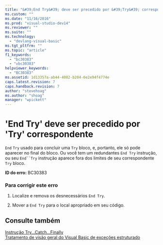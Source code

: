```yaml
---
title: "&#39;End Try&#39; deve ser precedido por &#39;Try&#39; correspondente | Microsoft Docs"
ms.custom: ""
ms.date: "11/16/2016"
ms.prod: "visual-studio-dev14"
ms.reviewer: ""
ms.suite: ""
ms.technology: 
  - "devlang-visual-basic"
ms.tgt_pltfrm: ""
ms.topic: "article"
f1_keywords: 
  - "bc30383"
  - "vbc30383"
helpviewer_keywords: 
  - "BC30383"
ms.assetid: 1d13357a-ab44-4082-b204-6e2e94f4774e
caps.latest.revision: 7
caps.handback.revision: 7
author: "stevehoag"
ms.author: "shoag"
manager: "wpickett"
---
```

# &#39;End Try&#39; deve ser precedido por &#39;Try&#39; correspondente
`End`  `Try` usado para concluir uma `Try` bloco, e, portanto, ele só pode aparecer no final do bloco. Ou você tem um redundantes `End Try` instrução, ou seu `End``Try` instrução aparece fora dos limites de seu correspondente `Try` bloco.  
  
 **ID do erro:** BC30383  
  
### Para corrigir este erro  
  
1.  Localize e remova os desnecessários `End Try`.  
  
2.  Mover a `End Try` para o local apropriado em seu código.  
  
## Consulte também  
 [Instrução Try...Catch...Finally](../../visual-basic/language-reference/statements/try-catch-finally-statement.md)   
 [Tratamento de visão geral do Visual Basic de exceções estruturado](http://msdn.microsoft.com/pt-br/bb81af80-a735-4873-9711-6151a48e418a)